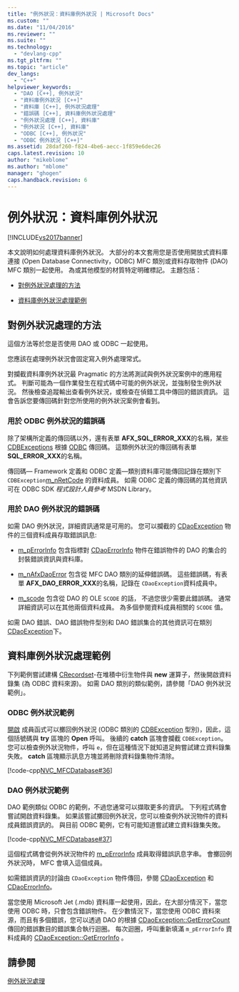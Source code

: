 ```yaml
---
title: "例外狀況：資料庫例外狀況 | Microsoft Docs"
ms.custom: ""
ms.date: "11/04/2016"
ms.reviewer: ""
ms.suite: ""
ms.technology: 
  - "devlang-cpp"
ms.tgt_pltfrm: ""
ms.topic: "article"
dev_langs: 
  - "C++"
helpviewer_keywords: 
  - "DAO [C++], 例外狀況"
  - "資料庫例外狀況 [C++]"
  - "資料庫 [C++], 例外狀況處理"
  - "錯誤碼 [C++], 資料庫例外狀況處理"
  - "例外狀況處理 [C++], 資料庫"
  - "例外狀況 [C++], 資料庫"
  - "ODBC [C++], 例外狀況"
  - "ODBC 例外狀況 [C++]"
ms.assetid: 28daf260-f824-4be6-aecc-1f859e6dec26
caps.latest.revision: 10
author: "mikeblome"
ms.author: "mblome"
manager: "ghogen"
caps.handback.revision: 6
---
```

# 例外狀況：資料庫例外狀況
[!INCLUDE[vs2017banner](../assembler/inline/includes/vs2017banner.md)]

本文說明如何處理資料庫例外狀況。  大部分的本文套用您是否使用開放式資料庫連接 \(Open Database Connectivity，ODBC\) MFC 類別或資料存取物件 \(DAO\) MFC 類別一起使用。  為或其他模型的材質特定明確標記。  主題包括：  
  
-   [對例外狀況處理的方法](#_core_approaches_to_exception_handling)  
  
-   [資料庫例外狀況處理範例](#_core_a_database_exception.2d.handling_example)  
  
##  <a name="_core_approaches_to_exception_handling"></a> 對例外狀況處理的方法  
 這個方法等於您是否使用 DAO 或 ODBC 一起使用。  
  
 您應該在處理例外狀況會固定寫入例外處理常式。  
  
 對攔截資料庫例外狀況最 Pragmatic 的方法將測試與例外狀況案例中的應用程式。  判斷可能為一個作業發生在程式碼中可能的例外狀況，並強制發生例外狀況。  然後檢查追蹤輸出查看例外狀況，或檢查在偵錯工具中傳回的錯誤資訊。  這會告訴您要傳回碼針對您所使用的例外狀況案例會看到。  
  
### 用於 ODBC 例外狀況的錯誤碼  
 除了架構所定義的傳回碼以外，還有表單 **AFX\_SQL\_ERROR\_XXX**的名稱，某些 [CDBExceptions](../mfc/reference/cdbexception-class.md) 根據 [ODBC](../data/odbc/odbc-basics.md) 傳回碼。  這類例外狀況的傳回碼有表單 **SQL\_ERROR\_XXX**的名稱。  
  
 傳回碼— Framework 定義和 ODBC 定義—類別資料庫可能傳回記錄在類別下 `CDBException`[m\_nRetCode](../Topic/CDBException::m_nRetCode.md) 的資料成員。  如需 ODBC 定義的傳回碼的其他資訊可在 ODBC SDK *程式設計人員參考* MSDN Library。  
  
### 用於 DAO 例外狀況的錯誤碼  
 如需 DAO 例外狀況，詳細資訊通常是可用的。  您可以攔截的 [CDaoException](../mfc/reference/cdaoexception-class.md) 物件的三個資料成員存取錯誤訊息:  
  
-   [m\_pErrorInfo](../Topic/CDaoException::m_pErrorInfo.md) 包含指標對 [CDaoErrorInfo](../mfc/reference/cdaoerrorinfo-structure.md) 物件在錯誤物件的 DAO 的集合的封裝錯誤資訊與資料庫。  
  
-   [m\_nAfxDaoError](../Topic/CDaoException::m_nAfxDaoError.md) 包含從 MFC DAO 類別的延伸錯誤碼。  這些錯誤碼，有表單 **AFX\_DAO\_ERROR\_XXX**的名稱，記錄在 `CDaoException`資料成員中。  
  
-   [m\_scode](../Topic/CDaoException::m_scode.md) 包含從 DAO 的 OLE `SCODE` 的話，  不過您很少需要此錯誤碼。  通常詳細資訊可以在其他兩個資料成員。  為多個參閱資料成員相關的 `SCODE` 值。  
  
 如需 DAO 錯誤、DAO 錯誤物件型別和 DAO 錯誤集合的其他資訊可在類別 [CDaoException](../mfc/reference/cdaoexception-class.md)下。  
  
##  <a name="_core_a_database_exception.2d.handling_example"></a> 資料庫例外狀況處理範例  
 下列範例嘗試建構 [CRecordset](../mfc/reference/crecordset-class.md)\-在堆積中衍生物件與 **new** 運算子，然後開啟資料錄集 \(為 ODBC 資料來源\)。  如需 DAO 類別的類似範例，請參閱「DAO 例外狀況範例」。  
  
### ODBC 例外狀況範例  
 [開啟](../Topic/CRecordset::Open.md) 成員函式可以擲回例外狀況 \(ODBC 類別的 [CDBException](../mfc/reference/cdbexception-class.md) 型別\)，因此，這個括號碼與 **try** 區塊的 **Open** 呼叫。  後續的  **catch** 區塊會攔截 `CDBException`。  您可以檢查例外狀況物件，呼叫 `e`，但在這種情況下就知道足夠嘗試建立資料錄集失敗。  **catch** 區塊顯示訊息方塊並將刪除資料錄集物件清除。  
  
 [!code-cpp[NVC_MFCDatabase#36](../mfc/codesnippet/CPP/exceptions-database-exceptions_1.cpp)]  
  
### DAO 例外狀況範例  
 DAO 範例類似 ODBC 的範例，不過您通常可以擷取更多的資訊。  下列程式碼會嘗試開啟資料錄集。  如果該嘗試擲回例外狀況，您可以檢查例外狀況物件的資料成員錯誤資訊的。  與目前 ODBC 範例，它有可能知道嘗試建立資料錄集失敗。  
  
 [!code-cpp[NVC_MFCDatabase#37](../mfc/codesnippet/CPP/exceptions-database-exceptions_2.cpp)]  
  
 這個程式碼會從例外狀況物件的 [m\_pErrorInfo](../Topic/CDaoException::m_pErrorInfo.md) 成員取得錯誤訊息字串。  會擲回例外狀況時， MFC 會填入這個成員。  
  
 如需錯誤資訊的討論由 `CDaoException` 物件傳回，參閱 [CDaoException](../mfc/reference/cdaoexception-class.md) 和 [CDaoErrorInfo](../mfc/reference/cdaoerrorinfo-structure.md)。  
  
 當您使用 Microsoft Jet \(.mdb\) 資料庫一起使用，因此，在大部分情況下，當您使用 ODBC 時，只會包含錯誤物件。  在少數情況下，當您使用 ODBC 資料來源，而且有多個錯誤，您可以透過 DAO 的根據 [CDaoException::GetErrorCount](../Topic/CDaoException::GetErrorCount.md)傳回的錯誤數目的錯誤集合執行迴圈。  每次迴圈，呼叫重新填滿 `m_pErrorInfo` 資料成員的 [CDaoException::GetErrorInfo](../Topic/CDaoException::GetErrorInfo.md) 。  
  
## 請參閱  
 [例外狀況處理](../mfc/exception-handling-in-mfc.md)